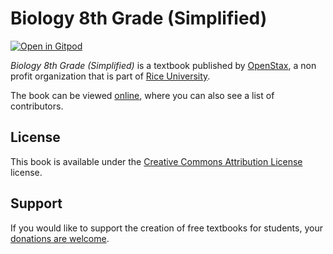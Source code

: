 # Biology 8th Grade (Simplified)

[![Open in Gitpod](https://gitpod.io/button/open-in-gitpod.svg)](https://gitpod.io/from-referrer/)

_Biology 8th Grade (Simplified)_ is a textbook published by [OpenStax](https://openstax.org/), a non profit organization that is part of [Rice University](https://www.rice.edu/).

The book can be viewed [online](https://github.com/cnx-user-books/cnxbook-biology-8th-grade-simplified/releases/latest), where you can also see a list of contributors.

## License
This book is available under the [Creative Commons Attribution License](./LICENSE) license.

## Support
If you would like to support the creation of free textbooks for students, your [donations are welcome](https://riceconnect.rice.edu/donation/support-openstax-banner).
